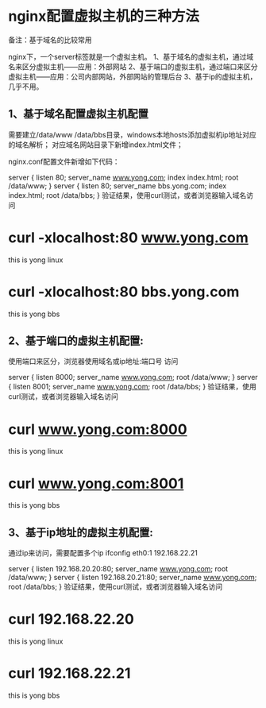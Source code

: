 # nginx配置虚拟主机的三种方法

备注：基于域名的比较常用


nginx下，一个server标签就是一个虚拟主机。
1、基于域名的虚拟主机，通过域名来区分虚拟主机——应用：外部网站
2、基于端口的虚拟主机，通过端口来区分虚拟主机——应用：公司内部网站，外部网站的管理后台
3、基于ip的虚拟主机，几乎不用。

## 1、基于域名配置虚拟主机配置

需要建立/data/www /data/bbs目录，windows本地hosts添加虚拟机ip地址对应的域名解析；
对应域名网站目录下新增index.html文件； 

nginx.conf配置文件新增如下代码：

server {
   listen 80;
   server_name www.yong.com;
   index index.html;
   root /data/www;
}
server {
   listen 80;
   server_name bbs.yong.com;
   index index.html;
   root /data/bbs;
}
验证结果，使用curl测试，或者浏览器输入域名访问
# curl -xlocalhost:80 www.yong.com
this is yong linux
# curl -xlocalhost:80 bbs.yong.com
this is yong bbs

## 2、基于端口的虚拟主机配置:
使用端口来区分，浏览器使用域名或ip地址:端口号 访问

server
{
    listen 8000;
    server_name www.yong.com;
    root /data/www;
}
server
{
    listen 8001;
    server_name www.yong.com;
    root /data/bbs;
}
验证结果，使用curl测试，或者浏览器输入域名访问
# curl www.yong.com:8000
this is yong linux
# curl www.yong.com:8001
this is yong bbs

## 3、基于ip地址的虚拟主机配置:

通过ip来访问，需要配置多个ip
ifconfig eth0:1 192.168.22.21

server
{
    listen 192.168.20.20:80;
    server_name www.yong.com;
    root /data/www;
}
server
{
    listen 192.168.20.21:80;
    server_name www.yong.com;
    root /data/bbs;
}
验证结果，使用curl测试，或者浏览器输入域名访问
# curl 192.168.22.20
this is yong linux
# curl 192.168.22.21
this is yong bbs